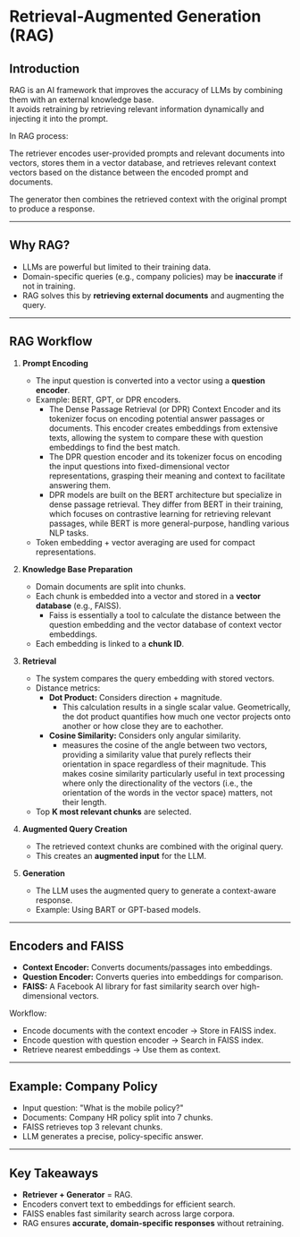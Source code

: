 # Retrieval-Augmented Generation (RAG)

## Introduction
RAG is an AI framework that improves the accuracy of LLMs by combining them with an external knowledge base.  
It avoids retraining by retrieving relevant information dynamically and injecting it into the prompt.

In RAG process: 

The retriever encodes user-provided prompts and relevant documents into vectors, stores them in a vector database, and retrieves relevant context vectors based on the distance between the encoded prompt and documents. 

The generator then combines the retrieved context with the original prompt to produce a response.  


---

## Why RAG?
- LLMs are powerful but limited to their training data.  
- Domain-specific queries (e.g., company policies) may be **inaccurate** if not in training.  
- RAG solves this by **retrieving external documents** and augmenting the query.

---

## RAG Workflow
1. **Prompt Encoding**
      - The input question is converted into a vector using a **question encoder**.
      - Example: BERT, GPT, or DPR encoders.
         - The Dense Passage Retrieval (or DPR) Context Encoder and its tokenizer focus on encoding potential answer passages or documents. This encoder creates embeddings from extensive texts, allowing the system to compare these with question embeddings to find the best match.
         - The DPR question encoder and its tokenizer focus on encoding the input questions into fixed-dimensional vector representations, grasping their meaning and context to facilitate answering them.
         - DPR models are built on the BERT architecture but specialize in dense passage retrieval. They differ from BERT in their training, which focuses on contrastive learning for retrieving relevant passages, while BERT is more general-purpose, handling various NLP tasks.
      - Token embedding + vector averaging are used for compact representations.

2. **Knowledge Base Preparation**
      - Domain documents are split into chunks.  
      - Each chunk is embedded into a vector and stored in a **vector database** (e.g., FAISS).
         - Faiss is essentially a tool to calculate the distance between the question embedding and the vector database of context vector embeddings.
      - Each embedding is linked to a **chunk ID**.

3. **Retrieval**
      - The system compares the query embedding with stored vectors.  
      - Distance metrics:
         - **Dot Product:** Considers direction + magnitude.
            - This calculation results in a single scalar value. Geometrically, the dot product quantifies how much one vector projects onto another or how close they are to eachother.
         - **Cosine Similarity:** Considers only angular similarity.
            - measures the cosine of the angle between two vectors, providing a similarity value that purely reflects their orientation in space regardless of their magnitude. This makes cosine similarity particularly useful in text processing where only the directionality of the vectors (i.e., the orientation of the words in the vector space) matters, not their length.
      - Top **K most relevant chunks** are selected.

4. **Augmented Query Creation**
      - The retrieved context chunks are combined with the original query.  
      - This creates an **augmented input** for the LLM.

5. **Generation**
      - The LLM uses the augmented query to generate a context-aware response.  
      - Example: Using BART or GPT-based models.

---

## Encoders and FAISS
- **Context Encoder:** Converts documents/passages into embeddings.  
- **Question Encoder:** Converts queries into embeddings for comparison.  
- **FAISS:** A Facebook AI library for fast similarity search over high-dimensional vectors.  

Workflow:
- Encode documents with the context encoder → Store in FAISS index.  
- Encode question with question encoder → Search in FAISS index.  
- Retrieve nearest embeddings → Use them as context.  

---

## Example: Company Policy
- Input question: "What is the mobile policy?"  
- Documents: Company HR policy split into 7 chunks.  
- FAISS retrieves top 3 relevant chunks.  
- LLM generates a precise, policy-specific answer.

---

## Key Takeaways
- **Retriever + Generator** = RAG.  
- Encoders convert text to embeddings for efficient search.  
- FAISS enables fast similarity search across large corpora.  
- RAG ensures **accurate, domain-specific responses** without retraining.  
